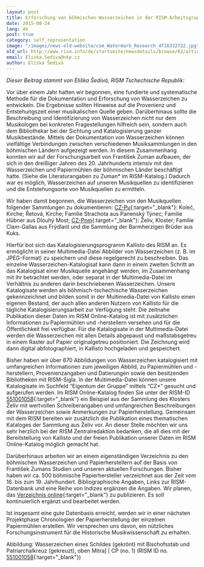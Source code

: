 ```yaml
---
layout: post
title: Erforschung von böhmischen Wasserzeichen in der RISM-Arbeitsgruppe in Prag (Tschechischen Nationalbibliothek)
date: 2015-08-24
lang: de
post: true
category: self_representation
image: "/images/news-old-website/csm_Watermark_Research_4f16332722.jpg"
old_url: http://www.rism.info/de/startseite/newsdetails/browse/62/article/64/the-start-of-bohemian-watermark-research-in-the-rism-working-group-in-prague-national-library-of-th.html
email: Eliska.Sediva@nkp.cz
author: Eliška Šedivá
---
```


_Dieser Beitrag stammt von Eliška Šedivá, RISM Tschechische Republik:_


Vor über einem Jahr hatten wir begonnen, eine fundierte und systematische Methode für die Dokumentation und Erforschung von Wasserzeichen zu entwickeln. Die Ergebnisse sollten Hinweise auf die Provenienz und Entstehungszeit einer musikalischen Quelle geben. Darüberhinaus sollte die Beschreibung und Identifizierung von Wasserzeichen nicht nur dem Musikologen bei konkreten Fragestellungen hilfreich sein, sondern auch dem Bibliothekar bei der Sichtung und Katalogisierung ganzer Musikbestände. Mittels der Dokumentation von Wasserzeichen können vielfältige Verbindungen zwischen verschiedenen Musiksammlungen in den böhmischen Ländern aufgezeigt werden. In diesem Zusammenhang konnten wir auf der Forschungsarbeit von František Zuman aufbauen, der sich in den dreißiger Jahren des 20. Jahrhunderts intensiv mit den Wasserzeichen und Papiermühlen der böhmischen Länder beschäftigt hatte. (Siehe die Literaturangaben zu Zuman\* im RISM-Katalog.) Dadurch war es möglich, Wasserzeichen auf unseren Musikquellen zu identifizieren und die Entstehungsorte von Musikquellen zu ermitteln.

Wir haben damit begonnen, die Wasserzeichen von den Musikquellen folgender Sammlungen zu dokumentieren: [CZ-Pu](https://opac.rism.info/search?View=rism&siglum=CZ-Pu){:target="_blank"}: Koleč, Kirche; Řetová, Kirche; Familie Strachota aus Panenský Týnec; Familie Hübner aus Dlouhý Most; [CZ-Pnm](https://opac.rism.info/search?View=rism&siglum=CZ-Pnm){:target="_blank"}: Želiv, Kloster; Familie Clam-Gallas aus Frýdlant und die Sammlung der Barmherzigen Brüder aus Kuks.


Hierfür bot sich das Katalogisierungsprogramm Kallisto des RISM an. Es ermöglicht in seiner Multimedia-Datei Abbilder von Wasserzeichen (z. B. im JPEG-Format) zu speichern und diese regelgerecht zu beschreiben. Das einzelne Wasserzeichen-Katalogisat kann dann in einem zweiten Schritt an das Katalogisat einer Musikquelle angehängt werden, im Zusammenhang mit ihr betrachtet werden, oder separat in der Multimedia-Datei im Verhältnis zu anderen darin beschriebenen Wasserzeichen. Unsere Katalogisate werden als böhmisch-tschechische Wasserzeichen gekennzeichnet und bilden somit in der Multimedia-Datei von Kallisto einen eigenen Bestand, der auch allen anderen Nutzern von Kallisto für die tägliche Katalogisierungsarbeit zur Verfügung steht. Die zeitnahe Publikation dieser Daten im RISM Online-Katalog ist mit zusätzlichen Informationen zu Papiermühlen und -herstellern versehen und für die Öffentlichkeit frei verfügbar. Für die Katalogisate in der Multimedia-Datei werden die Wasserzeichen mit allen Details abgepaust und maßstabsgetreu in einem Raster auf Papier originalgetreu positioniert. Die Zeichnung wird dann digital abfotographiert, in Kallisto hochgeladen und gespeichert.

Bisher haben wir über 670 Abbildungen von Wasserzeichen katalogisiert mit umfangreichen Informationen zum jeweiligen Abbild, zu Papiermühlen und -herstellern, Provenienzangaben und Datierungen sowie den besitzenden Bibliotheken mit RISM-Sigla. In der Multimedia-Datei können unsere Katalogisate im Suchfeld “Eigentum der Gruppe” mittels “CZ\*” gesucht und aufgerufen werden. Im RISM Online-Katalog finden Sie unter der RISM-ID [551001058](https://opac.rism.info/search?id=551001058){:target="_blank"} ein Beispiel aus der Sammlung des Klosters Želiv mit wertvollen Schreiberangaben und umfangreichen Beschreibungen der Wasserzeichen sowie Anmerkungen zur Papierherstellung. Gemeinsam mit dem RISM bereiten wir zusätzlich die Publikation eines thematischen Kataloges der Sammlung aus Želiv vor. An dieser Stelle möchten wir uns sehr herzlich bei der RISM Zentralredaktion bedanken, die all dies mit der Bereitstellung von Kallisto und der freien Publikation unserer Daten im RISM Online-Katalog möglich gemacht hat.


Darüberhinaus arbeiten wir an einem eigenständigen Verzeichnis zu den böhmischen Wasserzeichen und Papierherstellern auf der Basis von František Zumans Studien und unseren aktuellen Forschungen. Bisher haben wir ca. 500 böhmische Papierhersteller verzeichnet aus der Zeit vom 16. bis zum 19. Jahrhundert. Bibliographische Angaben, Links zur RISM-Datenbank und eine Reihe von Indizes ergänzen die Angaben. Wir planen, das [Verzeichnis online](http://www.nkp.cz/soubory/ostatni/bohemian_papermakers_vocabulary.pdf){:target="_blank"} zu publizieren. Es soll kontinuierlich ergänzt und bearbeitet werden.

Ist insgesamt eine gute Datenbasis erreicht, werden wir in einer nächsten Projektphase Chronologien der Papierherstellung der einzelnen Papiermühlen erstellen. Wir versprechen uns davon, ein nützliches Forschungsinstrument für die Historische Musikwissenschaft zu erhalten.


Abbildung: Wasserzeichen eines Schildes (gekrönt) mit Bischofsstab und Patriarchalkreuz (gekreuzt), oben Mitra] | CP (no. 1) (RISM ID no. [551001058](https://opac.rism.info/search?id=551001058){:target="_blank"})


